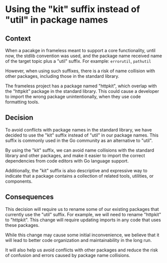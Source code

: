 # Using the "kit" suffix instead of "util" in package names

## Context

When a pacakge in frameless meant to support a core functionality, until now, the stdlib convention was used,
and the package name received name of the target topic plus a "util" suffix. For example: `errorutil`, `pathutil`

However, when using such suffixes, there is a risk of name collision with other packages, including those in the
standard library.

The frameless project has a package named "httpkit", which overlap with the "httpkit" package in the standard library.
This could cause a developer to import the wrong package unintentionally, when they use code formatting tools.

## Decision

To avoid conflicts with package names in the standard library,
we have decided to use the "kit" suffix instead of "util" in our package names.
This suffix is commonly used in the Go community as an alternative to "util".

By using the "kit" suffix, we can avoid name collisions with the standard library and other packages,
and make it easier to import the correct dependencies from code editors with Go language support.

Additionally, the "kit" suffix is also descriptive and expressive way to indicate
that a package contains a collection of related tools, utilities, or components.

## Consequences

This decision will require us to rename some of our existing packages that currently use the "util" suffix.
For example, we will need to rename "httpkit" to "httpkit". 
This change will require updating imports in any code that uses these packages.

While this change may cause some initial inconvenience,
we believe that it will lead to better code organization and maintainability in the long run.

It will also help us avoid conflicts with other packages
and reduce the risk of confusion and errors caused by package name collisions.
